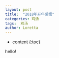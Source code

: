 ```yaml
---
layout: post
title:  "2018年开年感悟"
categories: 鸡汤
tags:  鸡汤
author: Loretta
---
```


* content
{:toc}

hello!
